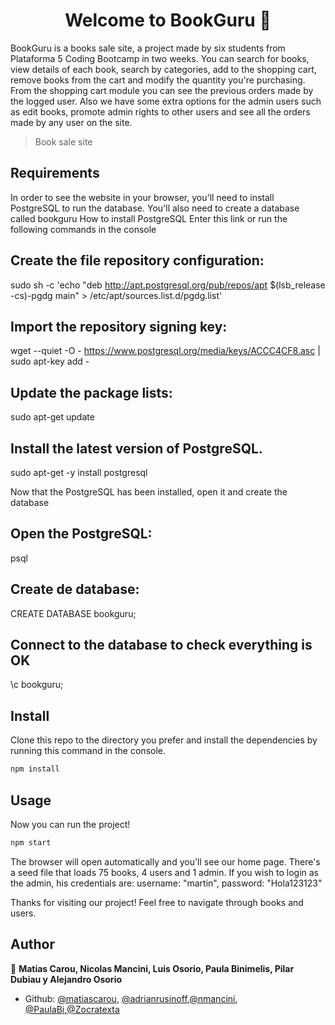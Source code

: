 <h1 align="center">Welcome to BookGuru 👋</h1>
<p>
BookGuru is a books sale site, a project made by six students from Plataforma 5 Coding Bootcamp in two weeks. You can search for books, view details of each book, search by categories, add to the shopping cart, remove books from the cart and modify the quantity you're purchasing. From the shopping cart module you can see the previous orders made by the logged user. Also we have some extra options for the admin users such as edit books, promote admin rights to other users and see all the orders made by any user on the site.
</p>

> Book sale site

## Requirements

In order to see the website in your browser, you'll need to install PostgreSQL to run the database. You'll also need to create a database called bookguru
How to install PostgreSQL
Enter this link or run the following commands in the console

## Create the file repository configuration:

sudo sh -c 'echo "deb http://apt.postgresql.org/pub/repos/apt $(lsb_release -cs)-pgdg main" > /etc/apt/sources.list.d/pgdg.list'

## Import the repository signing key:

wget --quiet -O - https://www.postgresql.org/media/keys/ACCC4CF8.asc | sudo apt-key add -

## Update the package lists:

sudo apt-get update

## Install the latest version of PostgreSQL.

sudo apt-get -y install postgresql

Now that the PostgreSQL has been installed, open it and create the database

## Open the PostgreSQL:

psql

## Create de database:

CREATE DATABASE bookguru;

## Connect to the database to check everything is OK

\c bookguru;

## Install

Clone this repo to the directory you prefer and install the dependencies by running this command in the console.

```sh
npm install
```

## Usage

Now you can run the project!

```sh
npm start
```

The browser will open automatically and you'll see our home page.
There's a seed file that loads 75 books, 4 users and 1 admin.
If you wish to login as the admin, his credentials are: username: "martin", password: "Hola123123"

Thanks for visiting our project! Feel free to navigate through books and users.

## Author

👤 **Matias Carou, Nicolas Mancini, Luis Osorio, Paula Binimelis, Pilar Dubiau y Alejandro Osorio**

- Github: [@matiascarou](https://github.com/matiascarou), [@adrianrusinoff](https://github.com/adrianrusinoff),[@nmancini](https://github.com/nmancini), [@PaulaBi](https://github.com/PaulaBi),[@Zocratexta](https://github.com/Zocratexta)

